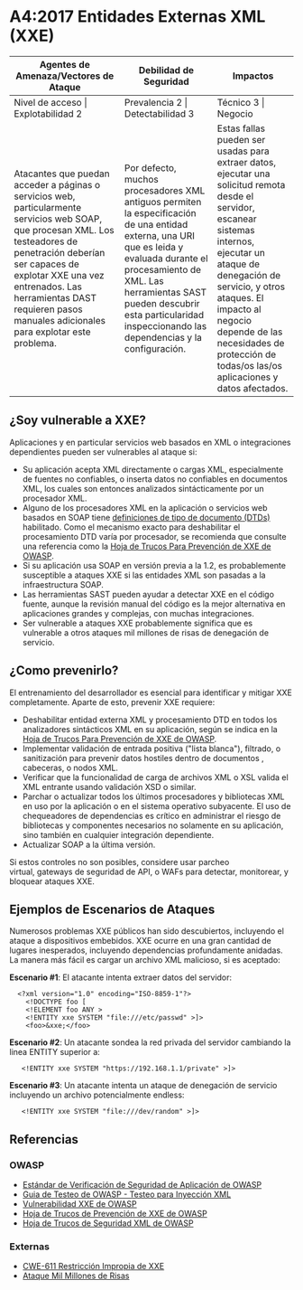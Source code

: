 # A4:2017 Entidades Externas XML (XXE)

| Agentes de Amenaza/Vectores de Ataque | Debilidad de Seguridad           | Impactos               |
| -- | -- | -- |
| Nivel de acceso \| Explotabilidad 2 | Prevalencia 2 \| Detectabilidad 3 | Técnico 3 \| Negocio |
| Atacantes que puedan acceder a páginas o servicios web, particularmente servicios web SOAP, que procesan XML. Los testeadores de penetración deberían ser capaces de explotar XXE una vez entrenados. Las herramientas DAST requieren pasos manuales adicionales para explotar este problema. | Por defecto, muchos procesadores XML antiguos permiten la especificación de una entidad externa, una URI que es leida y evaluada durante el procesamiento de XML. Las herramientas SAST pueden descubrir esta particularidad inspeccionando las dependencias y la configuración. | Estas fallas pueden ser usadas para extraer datos, ejecutar una solicitud remota desde el servidor, escanear sistemas internos, ejecutar un ataque de denegación de servicio, y otros ataques. El impacto al negocio depende de las necesidades de protección de todas/os las/os aplicaciones y datos afectados. |

## ¿Soy vulnerable a XXE?

Aplicaciones y en particular servicios web basados en XML o integraciones dependientes pueden ser vulnerables al ataque si:

* Su aplicación acepta XML directamente o cargas XML, especialmente de fuentes no confiables, o inserta datos no confiables en documentos XML, los cuales son entonces analizados sintácticamente por un procesador XML.
* Alguno de los procesadores XML en la aplicación o servicios web basados en SOAP tiene [definiciones de tipo de documento (DTDs)](https://en.wikipedia.org/wiki/Document_type_definition) habilitado. Como el mecanismo exacto para deshabilitar el procesamiento  DTD varía por procesador, se recomienda que consulte una referencia como la [Hoja de Trucos Para Prevención de XXE de OWASP](https://www.owasp.org/index.php/XML_External_Entity_(XXE)_Prevention_Cheat_Sheet).
* Si su aplicación usa SOAP en versión previa a la 1.2, es probablemente susceptible a ataques XXE si las entidades XML son pasadas a la infraestructura SOAP.
* Las herramientas SAST pueden ayudar a detectar XXE en el código fuente, aunque la revisión manual del código es la mejor alternativa en aplicaciones grandes y complejas, con muchas integraciones.
* Ser vulnerable a ataques XXE probablemente significa que es vulnerable a otros ataques mil millones de risas de denegación de servicio.

## ¿Como prevenirlo?

El entrenamiento del desarrollador es esencial para identificar y mitigar XXE completamente. Aparte de esto, prevenir XXE requiere:

* Deshabilitar entidad externa XML y procesamiento DTD en todos los analizadores sintácticos XML en su aplicación, según se indica en la [Hoja de Trucos Para Prevención de XXE de OWASP](https://www.owasp.org/index.php/XML_External_Entity_(XXE)_Prevention_Cheat_Sheet).
* Implementar validación de entrada positiva ("lista blanca"), filtrado, o sanitización para prevenir datos hostiles dentro de documentos , cabeceras, o nodos XML.
* Verificar que la funcionalidad de carga de archivos XML o XSL valida el XML entrante usando validación XSD o similar.
* Parchar o actualizar todos los últimos procesadores y bibliotecas XML en uso por la aplicación o en el sistema operativo subyacente. El uso de chequeadores de dependencias es crítico en administrar el riesgo de bibliotecas y componentes necesarios no solamente en su aplicación, sino también en cualquier integración dependiente.
* Actualizar SOAP a la última versión.

Si estos controles no son posibles, considere usar parcheo virtual, gateways de seguridad de API, o WAFs para detectar, monitorear, y bloquear ataques XXE. 

## Ejemplos de Escenarios de Ataques

Numerosos problemas XXE públicos han sido descubiertos, incluyendo el ataque a dispositivos embebidos. XXE ocurre en una gran cantidad de lugares inesperados, incluyendo dependencias profundamente anidadas. La manera más fácil es cargar un archivo XML malicioso, si es aceptado:

**Escenario #1**: El atacante intenta extraer datos del servidor:

```
  <?xml version="1.0" encoding="ISO-8859-1"?>
    <!DOCTYPE foo [
    <!ELEMENT foo ANY >
    <!ENTITY xxe SYSTEM "file:///etc/passwd" >]>
    <foo>&xxe;</foo>
```

**Escenario #2**: Un atacante sondea la red privada del servidor cambiando la linea ENTITY superior a:
```
   <!ENTITY xxe SYSTEM "https://192.168.1.1/private" >]>
```

**Escenario #3**: Un atacante intenta un ataque de denegación de servicio incluyendo un archivo potencialmente endless:

```
   <!ENTITY xxe SYSTEM "file:///dev/random" >]>
```

## Referencias

### OWASP

* [Estándar de Verificación de Seguridad de Aplicación de OWASP](https://www.owasp.org/index.php/Category:OWASP_Application_Security_Verification_Standard_Project#tab=Home)
* [Guia de Testeo de OWASP - Testeo para Inyección XML](https://www.owasp.org/index.php/Testing_for_XML_Injection_(OTG-INPVAL-008))
* [Vulnerabilidad XXE de OWASP](https://www.owasp.org/index.php/XML_External_Entity_(XXE)_Processing)
* [Hoja de Trucos de Prevención de XXE de OWASP](https://www.owasp.org/index.php/XML_External_Entity_(XXE)_Prevention_Cheat_Sheet)
* [Hoja de Trucos de Seguridad XML de OWASP](https://www.owasp.org/index.php/XML_Security_Cheat_Sheet)

### Externas

* [CWE-611 Restricción Impropia de XXE](https://cwe.mitre.org/data/definitions/611.html)
* [Ataque Mil Millones de Risas](https://en.wikipedia.org/wiki/Billion_laughs_attack)
